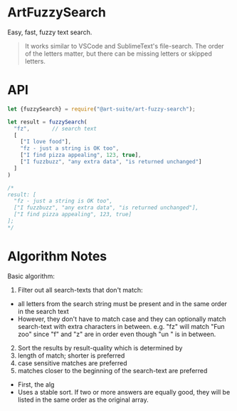# ArtFuzzySearch

Easy, fast, fuzzy text search.

> It works similar to VSCode and SublimeText's file-search. The order of the letters matter, but there can be missing letters or skipped letters.

# API

```javascript
let {fuzzySearch} = require("@art-suite/art-fuzzy-search");

let result = fuzzySearch(
  "fz",       // search text
  [
    ["I love food"],
    "fz - just a string is OK too",
    ["I find pizza appealing", 123, true],
    ["I fuzzbuzz", "any extra data", "is returned unchanged"]
  ]
)

/*
result: [
  "fz - just a string is OK too",
  ["I fuzzbuzz", "any extra data", "is returned unchanged"],
  ["I find pizza appealing", 123, true]
];
*/

```

# Algorithm Notes

Basic algorithm:

1. Filter out all search-texts that don't match:
  - all letters from the search string must be present and in the same order in the search text
  - However, they don't have to match case and they can optionally match search-text with extra characters in between. e.g. "fz" will match "Fun zoo" since "f" and "z" are in order even though "un " is in between.
2. Sort the results by result-quality which is determined by
  1. length of match; shorter is preferred
  1. case sensitive matches are preferred
  1. matches closer to the beginning of the search-text are preferred

- First, the alg
- Uses a stable sort. If two or more answers are equally good, they will be listed in the same order as the original array.